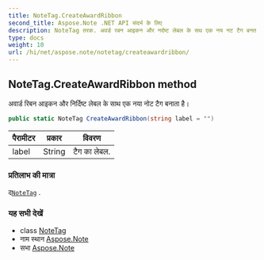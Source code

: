 ```yaml
---
title: NoteTag.CreateAwardRibbon
second_title: Aspose.Note .NET API संदर्भ के लिए
description: NoteTag तरक. अवर्ड रबन आइकन और नर्दष्ट लेबल के सथ एक नय नट टैग बनत है
type: docs
weight: 10
url: /hi/net/aspose.note/notetag/createawardribbon/
---
```

## NoteTag.CreateAwardRibbon method

अवार्ड रिबन आइकन और निर्दिष्ट लेबल के साथ एक नया नोट टैग बनाता है।

```csharp
public static NoteTag CreateAwardRibbon(string label = "")
```

| पैरामीटर | प्रकार | विवरण |
| --- | --- | --- |
| label | String | टैग का लेबल. |

### प्रतिलाभ की मात्रा

द[`NoteTag`](../) .

### यह सभी देखें

* class [NoteTag](../)
* नाम स्थान [Aspose.Note](../../notetag/)
* सभा [Aspose.Note](../../../)


